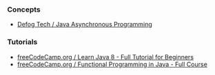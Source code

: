 ### Concepts
* [Defog Tech / Java Asynchronous Programming](https://www.youtube.com/watch?v=rUbZcRgaSY4)

### Tutorials
* [freeCodeCamp.org / Learn Java 8 - Full Tutorial for Beginners](https://www.youtube.com/watch?v=grEKMHGYyns)
* [freeCodeCamp.org / Functional Programming in Java - Full Course](https://www.youtube.com/watch?v=rPSL1alFIjI)
